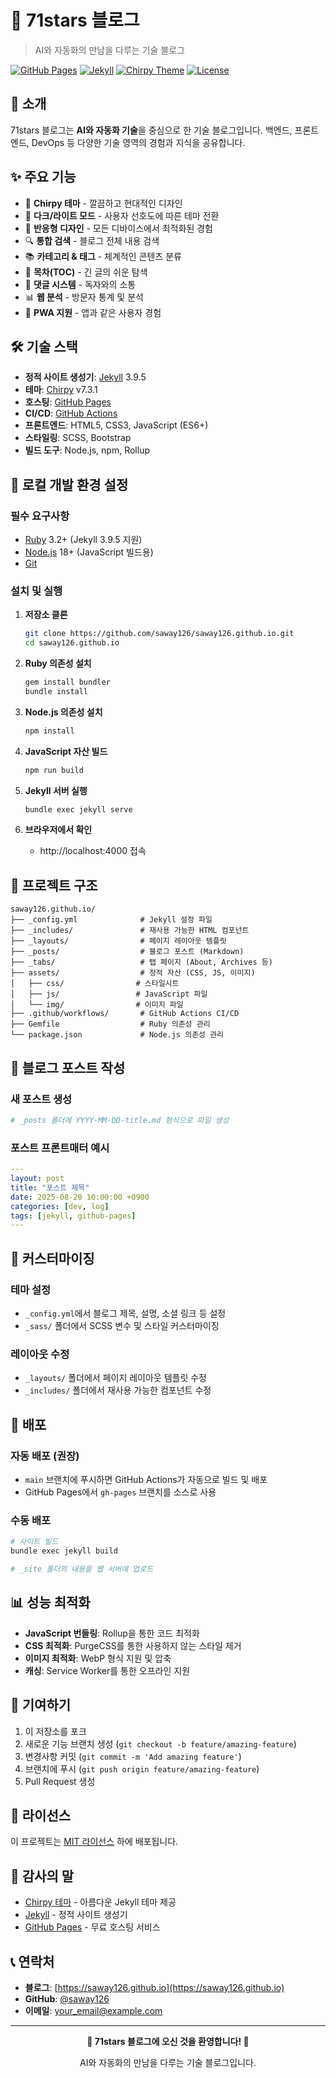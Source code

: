 # 🌟 71stars 블로그

> AI와 자동화의 만남을 다루는 기술 블로그

[![GitHub Pages](https://img.shields.io/badge/GitHub%20Pages-71stars%20블로그-blue?logo=github)](https://saway126.github.io)
[![Jekyll](https://img.shields.io/badge/Jekyll-3.9.5-red?logo=jekyll)](https://jekyllrb.com/)
[![Chirpy Theme](https://img.shields.io/badge/Theme-Chirpy%20v7.3.1-green)](https://github.com/cotes2020/jekyll-theme-chirpy)
[![License](https://img.shields.io/badge/License-MIT-yellow.svg)](LICENSE)

## 📖 소개

71stars 블로그는 **AI와 자동화 기술**을 중심으로 한 기술 블로그입니다. 백엔드, 프론트엔드, DevOps 등 다양한 기술 영역의 경험과 지식을 공유합니다.

## ✨ 주요 기능

- 🎨 **Chirpy 테마** - 깔끔하고 현대적인 디자인
- 🌙 **다크/라이트 모드** - 사용자 선호도에 따른 테마 전환
- 📱 **반응형 디자인** - 모든 디바이스에서 최적화된 경험
- 🔍 **통합 검색** - 블로그 전체 내용 검색
- 📚 **카테고리 & 태그** - 체계적인 콘텐츠 분류
- 📖 **목차(TOC)** - 긴 글의 쉬운 탐색
- 💬 **댓글 시스템** - 독자와의 소통
- 📊 **웹 분석** - 방문자 통계 및 분석
- 🚀 **PWA 지원** - 앱과 같은 사용자 경험

## 🛠️ 기술 스택

- **정적 사이트 생성기**: [Jekyll](https://jekyllrb.com/) 3.9.5
- **테마**: [Chirpy](https://github.com/cotes2020/jekyll-theme-chirpy) v7.3.1
- **호스팅**: [GitHub Pages](https://pages.github.com/)
- **CI/CD**: [GitHub Actions](https://github.com/features/actions)
- **프론트엔드**: HTML5, CSS3, JavaScript (ES6+)
- **스타일링**: SCSS, Bootstrap
- **빌드 도구**: Node.js, npm, Rollup

## 🚀 로컬 개발 환경 설정

### 필수 요구사항
- [Ruby](https://www.ruby-lang.org/) 3.2+ (Jekyll 3.9.5 지원)
- [Node.js](https://nodejs.org/) 18+ (JavaScript 빌드용)
- [Git](https://git-scm.com/)

### 설치 및 실행

1. **저장소 클론**
   ```bash
   git clone https://github.com/saway126/saway126.github.io.git
   cd saway126.github.io
   ```

2. **Ruby 의존성 설치**
   ```bash
   gem install bundler
   bundle install
   ```

3. **Node.js 의존성 설치**
   ```bash
   npm install
   ```

4. **JavaScript 자산 빌드**
   ```bash
   npm run build
   ```

5. **Jekyll 서버 실행**
   ```bash
   bundle exec jekyll serve
   ```

6. **브라우저에서 확인**
   - http://localhost:4000 접속

## 📁 프로젝트 구조

```
saway126.github.io/
├── _config.yml              # Jekyll 설정 파일
├── _includes/               # 재사용 가능한 HTML 컴포넌트
├── _layouts/                # 페이지 레이아웃 템플릿
├── _posts/                  # 블로그 포스트 (Markdown)
├── _tabs/                   # 탭 페이지 (About, Archives 등)
├── assets/                  # 정적 자산 (CSS, JS, 이미지)
│   ├── css/                # 스타일시트
│   ├── js/                 # JavaScript 파일
│   └── img/                # 이미지 파일
├── .github/workflows/       # GitHub Actions CI/CD
├── Gemfile                  # Ruby 의존성 관리
└── package.json             # Node.js 의존성 관리
```

## 📝 블로그 포스트 작성

### 새 포스트 생성
```bash
# _posts 폴더에 YYYY-MM-DD-title.md 형식으로 파일 생성
```

### 포스트 프론트매터 예시
```yaml
---
layout: post
title: "포스트 제목"
date: 2025-08-20 10:00:00 +0900
categories: [dev, log]
tags: [jekyll, github-pages]
---
```

## 🔧 커스터마이징

### 테마 설정
- `_config.yml`에서 블로그 제목, 설명, 소셜 링크 등 설정
- `_sass/` 폴더에서 SCSS 변수 및 스타일 커스터마이징

### 레이아웃 수정
- `_layouts/` 폴더에서 페이지 레이아웃 템플릿 수정
- `_includes/` 폴더에서 재사용 가능한 컴포넌트 수정

## 🚀 배포

### 자동 배포 (권장)
- `main` 브랜치에 푸시하면 GitHub Actions가 자동으로 빌드 및 배포
- GitHub Pages에서 `gh-pages` 브랜치를 소스로 사용

### 수동 배포
```bash
# 사이트 빌드
bundle exec jekyll build

# _site 폴더의 내용을 웹 서버에 업로드
```

## 📊 성능 최적화

- **JavaScript 번들링**: Rollup을 통한 코드 최적화
- **CSS 최적화**: PurgeCSS를 통한 사용하지 않는 스타일 제거
- **이미지 최적화**: WebP 형식 지원 및 압축
- **캐싱**: Service Worker를 통한 오프라인 지원

## 🤝 기여하기

1. 이 저장소를 포크
2. 새로운 기능 브랜치 생성 (`git checkout -b feature/amazing-feature`)
3. 변경사항 커밋 (`git commit -m 'Add amazing feature'`)
4. 브랜치에 푸시 (`git push origin feature/amazing-feature`)
5. Pull Request 생성

## 📄 라이선스

이 프로젝트는 [MIT 라이선스](LICENSE) 하에 배포됩니다.

## 🙏 감사의 말

- [Chirpy 테마](https://github.com/cotes2020/jekyll-theme-chirpy) - 아름다운 Jekyll 테마 제공
- [Jekyll](https://jekyllrb.com/) - 정적 사이트 생성기
- [GitHub Pages](https://pages.github.com/) - 무료 호스팅 서비스

## 📞 연락처

- **블로그**: [https://saway126.github.io](https://saway126.github.io)
- **GitHub**: [@saway126](https://github.com/saway126)
- **이메일**: your_email@example.com

---

<div align="center">

**🌟 71stars 블로그에 오신 것을 환영합니다! 🌟**

AI와 자동화의 만남을 다루는 기술 블로그입니다.

</div>
